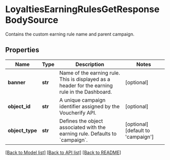 # LoyaltiesEarningRulesGetResponseBodySource

Contains the custom earning rule name and parent campaign.

## Properties
Name | Type | Description | Notes
------------ | ------------- | ------------- | -------------
**banner** | **str** | Name of the earning rule. This is displayed as a header for the earning rule in the Dashboard. | [optional] 
**object_id** | **str** | A unique campaign identifier assigned by the Voucherify API. | [optional] 
**object_type** | **str** | Defines the object associated with the earning rule. Defaults to &#x60;campaign&#x60;. | [optional] [default to 'campaign']

[[Back to Model list]](../README.md#documentation-for-models) [[Back to API list]](../README.md#documentation-for-api-endpoints) [[Back to README]](../README.md)



